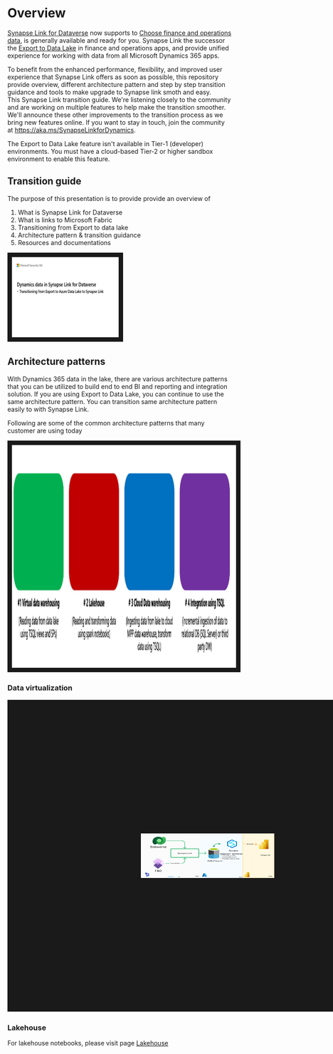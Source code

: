 # Overview
[Synapse Link for Dataverse](https://learn.microsoft.com/en-us/power-apps/maker/data-platform/export-to-data-lake) now supports to [Choose finance and operations data](https://learn.microsoft.com/en-us/power-apps/maker/data-platform/azure-synapse-link-select-fno-data), is generally available and ready for you. 
Synapse Link the successor the [Export to Data Lake](https://learn.microsoft.com/en-us/dynamics365/fin-ops-core/dev-itpro/data-entities/configure-export-data-lake) in finance and operations apps, and provide unified experience for working with data from all Microsoft Dynamics 365 apps.

To benefit from the enhanced performance, flexibility, and improved user experience that Synapse Link offers as soon as possible, this repository provide overview, different architecture pattern and step by step transition guidance and tools to make upgrade to Synapse link smoth and easy.  
This  Synapse Link transition guide. We're listening closely to the community and are working on multiple features to help make the transition smoother. We'll announce these other improvements to the transition process as we bring new features online. If you want to stay in touch, join the community at https://aka.ms/SynapseLinkforDynamics.

The Export to Data Lake feature isn't available in Tier-1 (developer) environments. You must have a cloud-based Tier-2 or higher sandbox environment to enable this feature.

## Transition guide

The purpose of this presentation is to provide provide an overview of 
1. What is Synapse Link for Dataverse
2. What is links to Microsoft Fabric
3. Transitioning from Export to data lake 
4. Architecture pattern & transition guidance
5. Resources and documentations

<a href="https://view.officeapps.live.com/op/view.aspx?src=https%3A%2F%2Fraw.githubusercontent.com%2Fmicrosoft%2FDynamics-365-FastTrack-Implementation-Assets%2Fmaster%2FAnalytics%2FDataverseLink%2FDynamics365_ExportToDataLake_To_Synapse_Link_TransitionGuide.pptx&wdOrigin=BROWSELINK" target="_blank"><img src="pptpage.png" 
alt="Synapse Link for Dataverse" width="240" height="180" border="10" /></a>


## Architecture patterns  
With Dynamics 365 data in the lake, there are various architecture patterns that you can be utilized to build end to end BI and reporting and integration solution. 
If you are using Export to Data Lake, you can continue to use the same architecture pattern. You can transition same architecture pattern easily to with Synapse Link.

Following are some of the common architecture patterns that many customer are using today

<img src="architecturepatterns.png" 
alt="Synapse Link for Dataverse" width="2000" height="500" border="10" />


### Data virtualization 

<img src="datavirtualization.png" 
alt="Synapse Link for Dataverse" width="300" height="100" border="300" />


### Lakehouse

For lakehouse notebooks, please visit page [Lakehouse](https://github.com/microsoft/Dynamics-365-FastTrack-Implementation-Assets/tree/master/Analytics/DataverseLink/Lakehouse)



 

